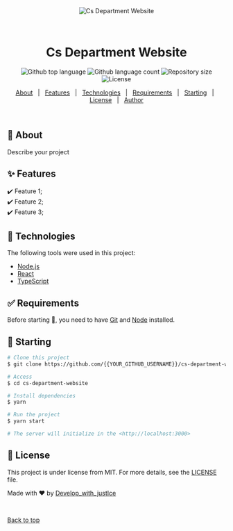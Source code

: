 <div align="center" id="top"> 
  <img src="./.github/app.gif" alt="Cs Department Website" />

&#xa0;

  <!-- <a href="https://csdepartmentwebsite.netlify.app">Demo</a> -->
</div>

<h1 align="center">Cs Department Website</h1>

<p align="center">
  <img alt="Github top language" src="https://img.shields.io/github/languages/top/justicedarko/cs-department-website?color=56BEB8">

  <img alt="Github language count" src="https://img.shields.io/github/languages/count/justicedarko/cs-department-website?color=56BEB8">

  <img alt="Repository size" src="https://img.shields.io/github/repo-size/justicedarko/cs-department-website?color=56BEB8">

  <img alt="License" src="https://img.shields.io/github/license/justicedarko/cs-department-website?color=56BEB8">

</p>

<!-- Status -->

<!-- <h4 align="center">
	🚧  Cs Department Website 🚀 Under construction...  🚧
</h4>

<hr> -->

<p align="center">
  <a href="#dart-about">About</a> &#xa0; | &#xa0; 
  <a href="#sparkles-features">Features</a> &#xa0; | &#xa0;
  <a href="#rocket-technologies">Technologies</a> &#xa0; | &#xa0;
  <a href="#white_check_mark-requirements">Requirements</a> &#xa0; | &#xa0;
  <a href="#checkered_flag-starting">Starting</a> &#xa0; | &#xa0;
  <a href="#memo-license">License</a> &#xa0; | &#xa0;
  <a href="https://github.com/{{YOUR_GITHUB_USERNAME}}" target="_blank">Author</a>
</p>

<br>

## :dart: About

Describe your project

## :sparkles: Features

:heavy_check_mark: Feature 1;\
:heavy_check_mark: Feature 2;\
:heavy_check_mark: Feature 3;

## :rocket: Technologies

The following tools were used in this project:

- [Node.js](https://nodejs.org/en/)
- [React](https://pt-br.reactjs.org/)
- [TypeScript](https://www.typescriptlang.org/)

## :white_check_mark: Requirements

Before starting :checkered_flag:, you need to have [Git](https://git-scm.com) and [Node](https://nodejs.org/en/) installed.

## :checkered_flag: Starting

```bash
# Clone this project
$ git clone https://github.com/{{YOUR_GITHUB_USERNAME}}/cs-department-website

# Access
$ cd cs-department-website

# Install dependencies
$ yarn

# Run the project
$ yarn start

# The server will initialize in the <http://localhost:3000>
```

## :memo: License

This project is under license from MIT. For more details, see the [LICENSE](LICENSE.md) file.

Made with :heart: by <a href="https://github.com/{{YOUR_GITHUB_USERNAME}}" target="_blank">Develop_with_justIce</a>

&#xa0;

<a href="#top">Back to top</a>
